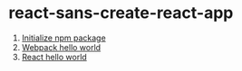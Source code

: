# react-sans-create-react-app
1. [Initialize npm package](https://github.com/olav35/react-sans-create-react-app/tree/step1-initialize-npm-package)
2. [Webpack hello world](https://github.com/olav35/react-sans-create-react-app/tree/step2-webpack-hello-world)
3. [React hello world](https://github.com/olav35/react-sans-create-react-app/tree/step3-react-hello-world)
